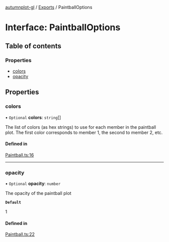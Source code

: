 [autumnplot-gl](../README.md) / [Exports](../modules.md) / PaintballOptions

# Interface: PaintballOptions

## Table of contents

### Properties

- [colors](PaintballOptions.md#colors)
- [opacity](PaintballOptions.md#opacity)

## Properties

### colors

• `Optional` **colors**: `string`[]

The list of colors (as hex strings) to use for each member in the paintball plot. The first color corresponds to member 1, the second to member 2, etc.

#### Defined in

[Paintball.ts:16](https://github.com/tsupinie/autumnplot-gl/blob/43ca048/src/Paintball.ts#L16)

___

### opacity

• `Optional` **opacity**: `number`

The opacity of the paintball plot

**`Default`**

1

#### Defined in

[Paintball.ts:22](https://github.com/tsupinie/autumnplot-gl/blob/43ca048/src/Paintball.ts#L22)
